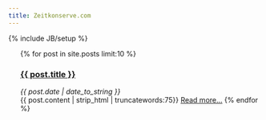 ```yaml
---
title: Zeitkonserve.com
---
```

{% include JB/setup %}

<ul class="posts">
{% for post in site.posts  limit:10 %}
    <a href="{{ BASE_PATH }}{{ post.url }}"><h3> {{ post.title }}<br /></h3></a>
	<i>{{ post.date | date_to_string }}<br /></i>
        {{ post.content | strip_html | truncatewords:75}}
            <a href="{{ post.url }}">Read more...</a>
    {% endfor %}
</ul>
